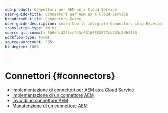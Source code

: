```yaml
---
sub-product: Connettori per AEM as a Cloud Service
user-guide-title: Connettori per AEM as a Cloud Service
breadcrumb-title: Connectors Guide
user-guide-description: Learn how to integrate Connectors into Experience Manager as a Cloud Service.
translation-type: tm+mt
source-git-commit: 8b6d4f424fcc943c981d5883877cb533c8d63353
workflow-type: tm+mt
source-wordcount: '35'
ht-degree: 100%

---
```



# Connettori {#connectors}

+ [Implementazione di connettori per AEM as a Cloud Service](/help/connectors/home.md)
+ [Implementazione di un connettore AEM](implement.md)
+ [Invio di un connettore AEM](submit.md)
+ [Manutenzione di un connettore AEM](maintain.md)
